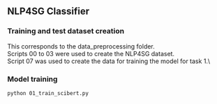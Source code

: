 ## NLP4SG Classifier

### Training and test dataset creation

This corresponds to the data_preprocessing folder.\
Scripts 00 to 03 were used to create the NLP4SG dataset.\
Script 07 was used to create the data for training the model for task 1.\

### Model training

```
python 01_train_scibert.py
```